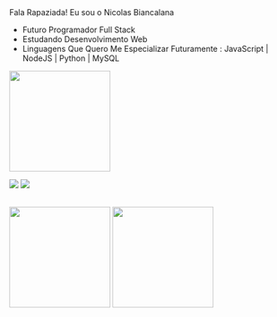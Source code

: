 ## 

Fala Rapaziada! Eu sou o Nicolas Biancalana

-  Futuro Programador Full Stack
-  Estudando Desenvolvimento Web 
-  Linguagens Que Quero Me Especializar Futuramente : JavaScript | NodeJS | Python | MySQL 

<img height="180em" align="center" src="https://media.giphy.com/media/v1.Y2lkPTc5MGI3NjExcmFrc3c1MWc3YW9ldTg0ZGExZGFmaGg3bHA1d2Nwdm81bTBjeWg0MCZlcD12MV9naWZzX3NlYXJjaCZjdD1n/3ogwFGEHrVxusDbDjO/giphy.gif">

<a href="https://www.instagram.com/nicolasbiancalan/" target="_blank"><img src="https://img.shields.io/badge/-Instagram-%23E4405F?style=for-the-badge&logo=instagram&logoColor=white" target="_blank"></a>
 <a href="https://www.linkedin.com/in/nicolas-biancalana-350bb2236" target="_blank"><img src="https://img.shields.io/badge/-LinkedIn-%230077B5?style=for-the-badge&logo=linkedin&logoColor=white" target="_blank"></a> 

##

<div>
<img height="180em" src="https://github-readme-stats.vercel.app/api?username=nicolasbiancalan&show_icons=true&theme=dark">
<img height="180em" src="https://github-readme-stats.vercel.app/api/top-langs/?username=nicolasbiancalan&langs_count=8">

</div>



